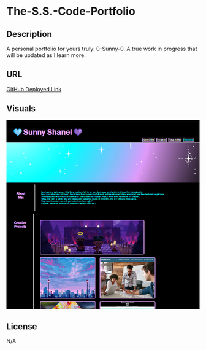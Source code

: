 # The-S.S.-Code-Portfolio

## Description

A personal portfolio for yours truly: 0-Sunny-0. A true work in progress that will be updated as I learn more. 

## URL

<a href="https://0-sunny-0.github.io/The-S.S.-Code-Portfolio/">GitHub Deployed Link</a>

## Visuals

<img src="./assets/images/Webpage-still.png">

## License

N/A

